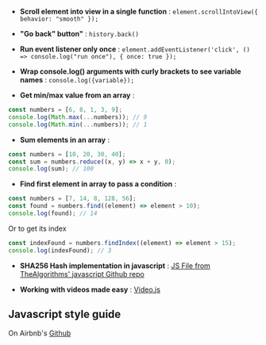 - **Scroll element into view in a single function** :
  `element.scrollIntoView({ behavior: "smooth" });`

- **"Go back" button"** :
  `history.back()`

- **Run event listener only once** :
  `element.addEventListener('click', () => console.log("run once"), { once: true });`

- **Wrap console.log() arguments with curly brackets to see variable names** :
  `console.log({variable});`

- **Get min/max value from an array** :

```javascript
const numbers = [6, 8, 1, 3, 9];
console.log(Math.max(...numbers)); // 9
console.log(Math.min(...numbers)); // 1
```

- **Sum elements in an array** :

```javascript
const numbers = [10, 20, 30, 40];
const sum = numbers.reduce((x, y) => x + y, 0);
console.log(sum); // 100
```

- **Find first element in array to pass a condition** :

```javascript
const numbers = [7, 14, 8, 128, 56];
const found = numbers.find((element) => element > 10);
console.log(found); // 14
```

Or to get its index

```javascript
const indexFound = numbers.findIndex((element) => element > 15);
console.log(indexFound); // 3
```

- **SHA256 Hash implementation in javascript** :
  [JS File from TheAlgorithms' javascript Github repo](https://cdn.jsdelivr.net/gh/TheAlgorithms/Javascript/Hashes/SHA256.js)

- **Working with videos made easy** :
  [Video.js](https://videojs.com/)

## Javascript style guide

On Airbnb's [Github](https://github.com/airbnb/javascript)
